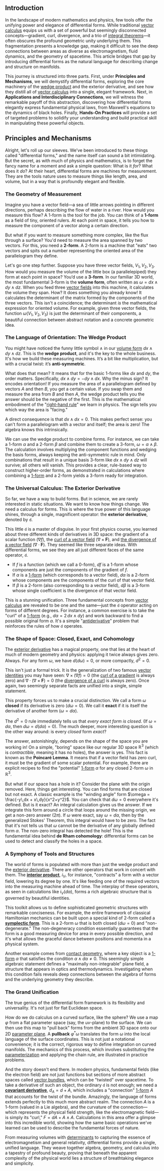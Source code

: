 ## Introduction
In the landscape of modern mathematics and physics, few tools offer the unifying power and elegance of differential forms. While traditional [vector calculus](@article_id:146394) equips us with a set of powerful but seemingly disconnected concepts—gradient, curl, divergence, and a trio of [integral theorems](@article_id:183186)—it often obscures the profound geometric unity underlying them. This fragmentation presents a knowledge gap, making it difficult to see the deep connections between areas as diverse as electromagnetism, fluid dynamics, and the geometry of spacetime. This article bridges that gap by introducing differential forms as the natural language for describing change and structure on manifolds.

This journey is structured into three parts. First, under **Principles and Mechanisms**, we will demystify differential forms, exploring the core machinery of the [wedge product](@article_id:146535) and the exterior derivative, and see how they distill all of [vector calculus](@article_id:146394) into a single, elegant framework. Next, in **Applications and Interdisciplinary Connections**, we will witness the remarkable payoff of this abstraction, discovering how differential forms elegantly express fundamental physical laws, from Maxwell's equations to the dynamics of black holes. Finally, **Hands-On Practices** will provide a set of targeted problems to solidify your understanding and build practical skill in manipulating these powerful objects.

## Principles and Mechanisms

Alright, let's roll up our sleeves. We’ve been introduced to these things called "differential forms," and the name itself can sound a bit intimidating. But the secret, as with much of physics and mathematics, is to forget the fancy name for a moment and ask a simple question: What is it *for*? What does it *do*? At their heart, differential forms are machines for measurement. They are the tools nature uses to measure things like length, area, and volume, but in a way that is profoundly elegant and flexible.

### The Geometry of Measurement

Imagine you have a vector field—a sea of little arrows pointing in different directions, perhaps describing the flow of water in a river. How would you measure this flow? A 1-form is the tool for the job. You can think of a **1-form** as a field of tiny, oriented rulers. At each point in space, it tells you how to measure the component of a vector along a certain direction.

But what if you want to measure something more complex, like the flux through a surface? You'd need to measure the area spanned by two vectors. For this, you need a **2-form**. A 2-form is a machine that "eats" two vectors and spits out a number representing the oriented area of the parallelogram they define.

Let's go one step further. Suppose you have three vector fields, $V_1, V_2, V_3$. How would you measure the volume of the little box (a parallelepiped) they form at each point in space? You’d use a **3-form**. In our familiar 3D world, the most fundamental 3-form is the **volume form**, often written as $\omega = dx \wedge dy \wedge dz$. When you feed three [vector fields](@article_id:160890) into this machine, it calculates the volume they span. How? It does something you already know! It calculates the determinant of the matrix formed by the components of the three vectors. This isn't a coincidence; the determinant *is* the mathematical expression for oriented volume. For example, given three vector fields, the function $\omega(V_1, V_2, V_3)$ is just the determinant of their components, a beautiful connection between abstract notation and a concrete geometric idea.

### The Language of Orientation: The Wedge Product

You might have noticed the funny little symbol $\wedge$ in our [volume form](@article_id:161290) $dx \wedge dy \wedge dz$. This is the **wedge product**, and it's the key to the whole business. It's how we build these measuring machines. It’s a bit like multiplication, but with a crucial twist: it’s **anti-symmetric**.

What does that mean? It means that for the basic 1-forms like $dx$ and $dy$, the order matters. Specifically, $dx \wedge dy = -dy \wedge dx$. Why the minus sign? It encodes orientation! If you measure the area of a parallelogram defined by vectors $A$ and then $B$, you get a certain value. If you swap them and measure the area from $B$ and then $A$, the wedge product tells you the answer should be the negative of the first. This is the mathematical embodiment of the "[right-hand rule](@article_id:156272)" we learn in physics. The sign tells you which way the area is "facing."

A direct consequence is that $dx \wedge dx = 0$. This makes perfect sense: you can't form a parallelogram with a vector and itself; the area is zero! The algebra knows this intrinsically.

We can use the wedge product to combine forms. For instance, we can take a 1-form $\alpha$ and a 2-form $\beta$ and combine them to create a 3-form, $\omega = \alpha \wedge \beta$. The calculation involves multiplying the component functions and wedging the basis forms, always keeping the anti-symmetric rule in mind. Only combinations that result in a unique basis 3-form like $dx \wedge dy \wedge dz$ will survive; all others will vanish. This provides a clear, rule-based way to construct higher-order forms, as demonstrated in calculations where combining a [1-form](@article_id:275357) and a 2-form yields a 3-form ready for integration.

### The Universal Calculus: The Exterior Derivative

So far, we have a way to build forms. But in science, we are rarely interested in static situations. We want to know how things change. We need a calculus for forms. This is where the true power of this language shines, through a single, magnificent operator: the **exterior derivative**, denoted by `d`.

This little `d` is a master of disguise. In your first physics course, you learned about three different kinds of derivatives in 3D space: the gradient of a scalar function ($\nabla f$), the [curl of a vector field](@article_id:145661) ($\nabla \times \mathbf{F}$), and [the divergence of a vector field](@article_id:264861) ($\nabla \cdot \mathbf{F}$). They seemed like three separate ideas. With differential forms, we see they are all just different faces of the same operator, `d`.

-   If $f$ is a function (which we call a 0-form), $df$ is a 1-form whose components are just the components of the gradient of $f$.
-   If $\alpha$ is a [1-form](@article_id:275357) (which corresponds to a vector field), $d\alpha$ is a 2-form whose components are the components of the curl of that vector field.
-   If $\beta$ is a 2-form (also corresponding to a vector field), $d\beta$ is a 3-form whose single coefficient is the divergence of that vector field.

This is a stunning unification. Three fundamental concepts from [vector calculus](@article_id:146394) are revealed to be one and the same—just the `d` operator acting on forms of different degrees. For instance, a common exercise is to take the "curl" of a [1-form](@article_id:275357) (e.g., $d\alpha = 2 \, dx \wedge dy$) and work backward to find a possible original form $\alpha$. It's a simple "[antiderivative](@article_id:140027)" problem that reinforces the rules of how `d` operates.

### The Shape of Space: Closed, Exact, and Cohomology

The [exterior derivative](@article_id:161406) has a magical property, one that lies at the heart of much of modern geometry and physics: applying it twice always gives zero. Always. For any form $\omega$, we have $d(d\omega) = 0$, or more compactly, $d^2=0$.

This isn't just a formal trick. It is the generalization of two famous [vector identities](@article_id:273447) you may have seen: $\nabla \times (\nabla f) = 0$ (the [curl of a gradient](@article_id:273674) is always zero) and $\nabla \cdot (\nabla \times \mathbf{F}) = 0$ (the [divergence of a curl](@article_id:271068) is always zero). Once again, two seemingly separate facts are unified into a single, simple statement.

This property forces us to make a crucial distinction. We call a form $\omega$ **closed** if its derivative is zero ($d\omega=0$). We call it **exact** if it is itself the derivative of another form ($\omega = d\alpha$).

The $d^2=0$ rule immediately tells us that *every exact form is closed*. (If $\omega = d\alpha$, then $d\omega = d(d\alpha) = 0$). The much deeper, more interesting question is the other way around: is every *closed* form *exact*?

The answer, astonishingly, depends on the shape of the space you are working in! On a simple, "boring" space like our regular 3D space $\mathbb{R}^3$ (which is *contractible*, meaning it has no holes), the answer is yes. This fact is known as the **Poincaré Lemma**. It means that if a vector field has zero curl, it must be the gradient of some scalar potential. For example, there are explicit recipes to find the "potential" [1-form](@article_id:275357) $\alpha$ for any closed 2-form $\omega$ in $\mathbb{R}^3$.

But what if our space has a hole in it? Consider the plane with the origin removed. Here, things get interesting. You can find forms that are closed but not exact. A classic example is the "winding angle" form $\omega = \frac{-y\,dx + x\,dy}{x^2+y^2}$. You can check that $d\omega = 0$ everywhere it's defined. But is it exact? An integral calculation gives us the answer. If we integrate this form around a circle that loops around the missing origin, we get a non-zero answer ($2\pi$). If $\omega$ were exact, say $\omega=d\alpha$, then by the generalized Stokes' Theorem, this integral would have to be zero. The fact that it's not tells us that $\omega$ cannot be the derivative of any globally defined form $\alpha$. The non-zero integral has detected the hole! This is the fundamental idea behind **de Rham cohomology**: differential forms can be used to detect and classify the holes in a space.

### A Symphony of Tools and Structures

The world of forms is populated with more than just the wedge product and the [exterior derivative](@article_id:161406). There are other operators that work in concert with them. The **[interior product](@article_id:157633)**, $i_V$, for instance, "contracts" a form with a vector field, lowering its degree by one. It's like feeding one of the required vectors into the measuring machine ahead of time. The interplay of these operators, as seen in calculations like $i_V(d\alpha)$, forms a rich algebraic structure that is governed by beautiful identities.

This toolkit allows us to define sophisticated geometric structures with remarkable conciseness.
For example, the entire framework of classical Hamiltonian mechanics can be built upon a special kind of 2-form called a **[symplectic form](@article_id:161125)**. This is a 2-form $\omega$ that is both closed ($d\omega=0$) and "non-degenerate." The non-degeneracy condition essentially guarantees that the form is a good measuring device for area in every possible direction, and it's what allows the graceful dance between positions and momenta in a physical system.

Another example comes from [contact geometry](@article_id:634903), where a key object is a [1-form](@article_id:275357) $\alpha$ that satisfies the condition $\alpha \wedge d\alpha \neq 0$. This seemingly simple algebraic statement defines a "maximally non-integrable" plane field, a structure that appears in optics and thermodynamics. Investigating when this condition fails reveals deep connections between the algebra of forms and the underlying geometry they describe.

### The Grand Unification

The true genius of the differential form framework is its flexibility and universality. It's not just for flat Euclidean space.

How do we do calculus on a curved surface, like the sphere? We use a map $\varphi$ from a flat parameter space (say, the $uv$-plane) to the surface. We can then use this map to "pull back" forms from the ambient 3D space onto our 2D [parameter plane](@article_id:194795). A **pullback** $\varphi^*\omega$ translates the form $\omega$ into the local language of the surface coordinates. This is not just a notational convenience; it is the correct, rigorous way to define integration on curved manifolds. The mechanics of this process, which involves substituting the [parameterization](@article_id:264669) and applying the chain rule, are illustrated in practice problems.

And the story doesn't end there. In modern physics, fundamental fields (like the electron field) are not just functions but sections of more abstract spaces called [vector bundles](@article_id:159123), which can be "twisted" over spacetime. To take a derivative of such an object, the ordinary `d` is not enough; we need a **[covariant derivative](@article_id:151982)**, $d_A = d + A$, which includes a "connection" [1-form](@article_id:275357) $A$ that accounts for the twist of the bundle. Amazingly, the language of forms extends perfectly to this much more abstract realm. The connection $A$ is a 1-form (valued in a Lie algebra), and the curvature of the connection—which represents the physical field strength, like the electromagnetic field—is simply its "curl," $F = dA + A \wedge A$. Calculations in this area offer a glimpse into this incredible world, showing how the same basic operations we've learned can be used to describe the fundamental forces of nature.

From measuring volumes with [determinants](@article_id:276099) to capturing the essence of electromagnetism and general relativity, differential forms provide a single, unified language. They weave together algebra, geometry, and calculus into a tapestry of profound beauty, proving that beneath the apparent complexity of the physical world lies a structure of breathtaking elegance and simplicity.